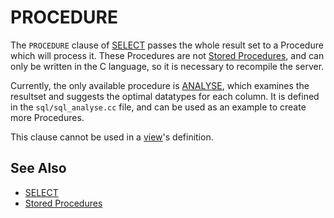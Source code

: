 
# PROCEDURE

The `PROCEDURE` clause of [SELECT](select.md) passes the whole result set to a Procedure which will process it. These Procedures are not [Stored Procedures](../../../../../server-usage/programming-customizing-mariadb/stored-routines/stored-procedures/README.md), and can only be written in the C language, so it is necessary to recompile the server.


Currently, the only available procedure is [ANALYSE](../../built-in-functions/secondary-functions/information-functions/procedure-analyse.md), which examines the resultset and suggests the optimal datatypes for each column. It is defined in the `sql/sql_analyse.cc` file, and can be used as an example to create more Procedures.


This clause cannot be used in a [view](../../../../../server-usage/programming-customizing-mariadb/views/README.md)'s definition.


## See Also


* [SELECT](select.md)
* [Stored Procedures](../../../../../server-usage/programming-customizing-mariadb/stored-routines/stored-procedures/README.md)

